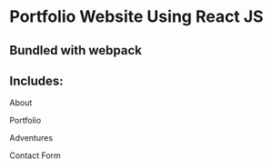 # Portfolio Website Using React JS

## Bundled with webpack

## Includes: 

About

Portfolio

Adventures

Contact Form
